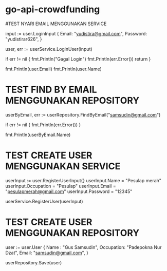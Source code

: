 # go-api-crowdfunding

#TEST NYARI EMAIL MENGGUNAKAN SERVICE

input := user.LoginInput {
Email: "yudistira@gmail.com",
Password: "yudistirar626",
}

user, err := userService.LoginUser(input)

if err != nil {
fmt.Println("Gagal Login")
fmt.Println(err.Error())
return
}
	
fmt.Println(user.Email)
fmt.Println(user.Name)

# TEST FIND BY EMAIL MENGGUNAKAN REPOSITORY
	
userByEmail, err := userRepository.FindByEmail("samsudin@gmail.com")

if err != nil {
fmt.Println(err.Error())
}

fmt.Println(userByEmail.Name)

# TEST CREATE USER MENGGUNAKAN SERVICE

userInput := user.RegisterUserInput{}
userInput.Name = "Pesulap merah"
userInput.Occupation = "Pesulap"
userInput.Email = "pesulapmerah@gmail.com"
userInput.Password = "12345"

userService.RegisterUser(userInput)


# TEST CREATE USER MENGGUNAKAN REPOSITORY


user := user.User {
Name : "Gus Samsudin",
Occupation: "Padepokna Nur Dzat",
Email: "samsudin@gmail.com",
}

userRepository.Save(user)
